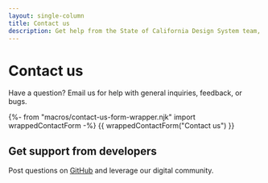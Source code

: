 ```yaml
---
layout: single-column
title: Contact us
description: Get help from the State of California Design System team, post questions, and share technical information with fellow developers.
---
```


# Contact us

Have a question? Email us for help with general inquiries, feedback, or bugs.

{%- from "macros/contact-us-form-wrapper.njk" import wrappedContactForm -%}
{{ wrappedContactForm("Contact us") }}

## Get support from developers

Post questions on [GitHub](https://github.com/cagov/design-system/issues/new/choose) and leverage our digital community.
